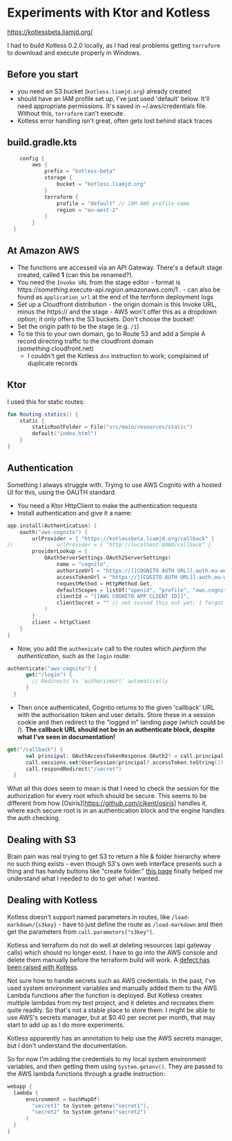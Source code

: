 # Experiments with Ktor and Kotless

https://kotlessbeta.liamjd.org/

I had to build Kotless 0.2.0 locally, as I had real problems getting `terraform` to download and execute properly in Windows.

## Before you start

- you need an S3 bucket (`kotless.liamjd.org`) already created
- should have an IAM profile set up, I've just used 'default' below. It'll need appropriate permissions. It's saved in ~/.aws/credentials file. Without this, `terraform` can't execute.
- Kotless error handling isn't great, often gets lost behind stack traces

## build.gradle.kts

```kotlin
    config {
        aws {
            prefix = "kotless-beta"
            storage {
                bucket = "kotless.liamjd.org"
            }
            terraform {
                profile = "default" // IAM AWS profile name
                region = "eu-west-2"
            }
        }
  }
  ```
  
## At Amazon AWS

- The functions are accessed via an API Gateway. There's a default stage created, called **1** (can this be renamed?).
- You need the `Invoke URL` from the stage editor - format is https://_something_.execute-api._region_.amazonaws.com/1 . - can also be found as `application_url` at the end of the terrform deployment logs
- Set up a Cloudfront distribution - the origin domain is this Invoke URL, minus the https:// and the stage - AWS won't offer this as a dropdown option; it only offers the S3 buckets. Don't choose the bucket!
- Set the origin path to be the stage (e.g. `/1`)
- To tie this to your own domain, go to Route 53 and add a Simple A record directing traffic to the cloudfront domain (_something_.cloudfront.net)
  - I couldn't get the Kotless `dns` instruction to work; complained of duplicate records

## Ktor

I used this for static routes:
```kotlin
fun Routing.statics() {
	static {
		staticRootFolder = File("src/main/resources/static")
		default("index.html")
	}
}
```

## Authentication

Something I always struggle with. Trying to use AWS Cognito with a hosted UI for this, using the OAUTH standard.

- You need a Ktor HttpClient to make the authentication requests
- Install authentication and give it a name:
```kotlin
app.install(Authentication) {
    oauth("aws-cognito") {
        urlProvider = { "https://kotlessbeta.liamjd.org/callback" }
//				urlProvider = { "http://localhost:8080/callback" }
        providerLookup = {
            OAuthServerSettings.OAuth2ServerSettings(
                name = "cognito",
                authorizeUrl = "https://[[COGNITO AUTH URL]].auth.eu-west-2.amazoncognito.com/oauth2/authorize",
                accessTokenUrl = "https://[[COGITO AUTH URL]].auth.eu-west-2.amazoncognito.com/oauth2/token",
                requestMethod = HttpMethod.Get,
                defaultScopes = listOf("openid", "profile", "aws.cognito.signin.user.admin"),
                clientId = "[[AWS COGNITO APP CLIENT ID]]",
                clientSecret = "" // not sussed this out yet; I forgot to enable this when setting up the cognito user pool
            )
        }
        client = httpClient
    }
}
```
- Now, you add the `authenicate` call to the routes which _perform the authentication_, such as the `login` route:
```kotlin
authenticate("aws-cognito") {
      get("/login") {
        // Redirects to 'authorizeUrl' automatically
      }
  }
```
- Then once authenticated, Cogntio returns to the given 'callback' URL with the authorisation token and user details. Store these in a session cookie and then redirect to the "logged in" landing page (which could be /). **The callback URL should not be in an authenticate block, despite what I've seen in documentation!**
```kotlin
get("/callback") {
      val principal: OAuthAccessTokenResponse.OAuth2? = call.principal()
      call.sessions.set(UserSession(principal?.accessToken.toString()))
      call.respondRedirect("/secret")
  }
```

What all this does seem to mean is that I need to check the session for the authorization for every root which should be secure. This seems to be different from how [Osiris][https://github.com/cjkent/osiris] handles it, where each secure root is in an authentication block and the engine handles the auth checking.

## Dealing with S3

Brain pain was real trying to get S3 to return a file & folder hierarchy where no such thing exists - even though S3's own web interface presents such a thing and has handy buttons like "create folder." [this page](https://realguess.net/2014/05/24/amazon-s3-delimiter-and-prefix/) finally helped me understand what I needed to do to get what I wanted.

## Dealing with Kotless

Kotless doesn't support named parameters in routes, like `/load-markdown/{s3key}` - have to just define the route as `/load-markdown` and then get the parameters from `call.parameters["s3key"]`.

Kotless and terraform do not do well at deleting resources (api gateway calls) which should no longer exist. I have to go into the AWS console and delete them manually before the terraform build will work. A [defect has been raised with Kotless](https://github.com/JetBrains/kotless/issues/110).

Not sure how to handle secrets such as AWS credentials. In the past, I've used system environment variables and manually added them to the AWS Lambda functions after the function is deployed. But Kotless creates multiple lambdas from my test project, and it deletes and recreates them quite readily. So that's not a stable place to store them. I might be able to use AWS's secrets manager, but at $0.40 per secret per month, that may start to add up as I do more experiments.

Kotless apparently has an annotation to help use the AWS secrets manager, but I don't understand the documentation.

So for now I'm adding the credentials to my local system environment variables, and then getting them using `System.getenv()`. They are passed to the AWS lambda functions through a gradle instruction:

```kotlin
webapp {
  lambda {
      environment = hashMapOf(
        "secret1" to System.getenv("secret1"),
        "secret2" to System.getenv("secret2")
      )
  }
}
```

